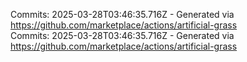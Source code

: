 Commits: 2025-03-28T03:46:35.716Z - Generated via https://github.com/marketplace/actions/artificial-grass
<br>
Commits: 2025-03-28T03:46:35.716Z - Generated via https://github.com/marketplace/actions/artificial-grass
<br>
